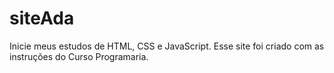# siteAda
Inicie meus estudos de HTML, CSS e JavaScript.
Esse site foi criado com as instruções do Curso Programaria.
